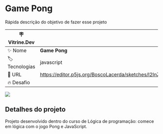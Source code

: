 # Game Pong

Rápida descrição do objetivo de fazer esse projeto

| :placard: Vitrine.Dev |     |
| -------------  | --- |
| :sparkles: Nome        | **Game Pong**
| :label: Tecnologias | javascript
| :rocket: URL         | https://editor.p5js.org/BoscoLacerda/sketches/l2InZX6G7h
| :fire: Desafio     | 

<!-- Inserir imagem com a #vitrinedev ao final do link -->
![](https://1drv.ms/i/s!AuYUE4w63WSxis0b4vLS2Y9THV_BFw?e=zQsjYa#vitrinedev)

## Detalhes do projeto

Projeto desenvolvido dentro do curso de Lógica de programação: comece em lógica com o jogo Pong e JavaScript.
